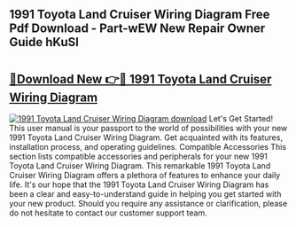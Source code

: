 ## 1991 Toyota Land Cruiser Wiring Diagram Free Pdf Download - Part-wEW New Repair Owner Guide hKuSl

# <h2><a href="http://dfswoa.blite.top/?on=1991+Toyota+Land+Cruiser+Wiring+Diagram">🔗Download New 👉🔴 1991 Toyota Land Cruiser Wiring Diagram</a></h2>

[![1991 Toyota Land Cruiser Wiring Diagram download](https://i.imgur.com/lujVjoI.png)](http://dfswoa.blite.top/?on=1991+Toyota+Land+Cruiser+Wiring+Diagram)
Let's Get Started! This user manual is your passport to the world of possibilities with your new 1991 Toyota Land Cruiser Wiring Diagram. Get acquainted with its features, installation process, and operating guidelines. Compatible Accessories This section lists compatible accessories and peripherals for your new 1991 Toyota Land Cruiser Wiring Diagram. This remarkable 1991 Toyota Land Cruiser Wiring Diagram offers a plethora of features to enhance your daily life. It's our hope that the 1991 Toyota Land Cruiser Wiring Diagram has been a clear and easy-to-understand guide in helping you get started with your new product. Should you require any assistance or clarification, please do not hesitate to contact our customer support team.
